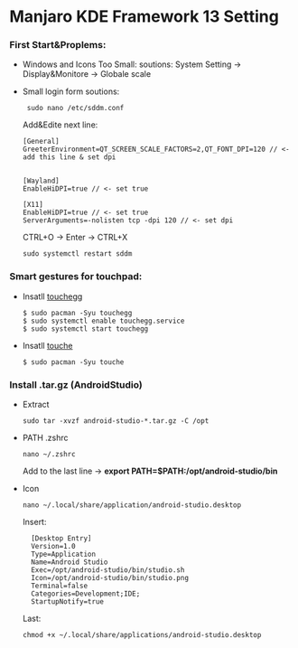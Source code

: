 # Manjaro KDE Framework 13 Setting

### First Start&Proplems:
  - Windows and Icons Too Small:
    soutions: System Setting -> Display&Monitore -> Globale scale
  - Small login form
    soutions:

         sudo nano /etc/sddm.conf

    Add&Edite next line:

        [General]
        GreeterEnvironment=QT_SCREEN_SCALE_FACTORS=2,QT_FONT_DPI=120 // <- add this line & set dpi


        [Wayland]
        EnableHiDPI=true // <- set true
    
        [X11]
        EnableHiDPI=true // <- set true
        ServerArguments=-nolisten tcp -dpi 120 // <- set dpi

    CTRL+O -> Enter -> CTRL+X

        sudo systemctl restart sddm

  ### Smart gestures for touchpad:
  - Insatll [touchegg](https://github.com/JoseExposito/touchegg)
    
        $ sudo pacman -Syu touchegg
        $ sudo systemctl enable touchegg.service
        $ sudo systemctl start touchegg
    
  - Insatll [touche](https://github.com/JoseExposito/touche)

        $ sudo pacman -Syu touche


### Install .tar.gz (AndroidStudio)
  - Extract

        sudo tar -xvzf android-studio-*.tar.gz -C /opt

 - PATH .zshrc

       nano ~/.zshrc
   
     Add to the last line -> **export PATH=$PATH:/opt/android-studio/bin**

- Icon

      nano ~/.local/share/application/android-studio.desktop

    Insert:
  
        [Desktop Entry]
        Version=1.0
        Type=Application
        Name=Android Studio
        Exec=/opt/android-studio/bin/studio.sh
        Icon=/opt/android-studio/bin/studio.png
        Terminal=false
        Categories=Development;IDE;
        StartupNotify=true
  
    Last:
  
      chmod +x ~/.local/share/applications/android-studio.desktop

        


